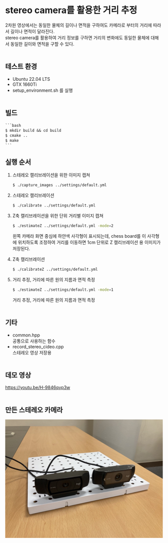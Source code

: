 # stereo camera를 활용한 거리 추정
2차원 영상에서는 동일한 물체의 길이나 면적을 구하여도 카메라로 부터의 거리에 따라서 길이나 면적이 달라진다.<br/>
stereo camera를 활용하여 거리 정보를 구하면 거리의 변화에도 동일한 물체에 대해서 동일한 길이와 면적을 구할 수 있다.<br/><br/>

## 테스트 환경
* Ubuntu 22.04 LTS
* GTX 1660Ti
* setup_environment.sh 를 실행<br/><br/>

## 빌드
    ```bash
    $ mkdir build && cd build
    $ cmake ..
    $ make
    ```

## 실행 순서
1. 스테레오 캘리브레이션을 위한 이미지 캡쳐
    ```bash
    $ ./capture_images ../settings/default.yml
    ```
    
2. 스테레오 캘리브레이션
    ```bash
    $ ./calibrate ../settings/default.yml
    ```

3. Z축 캘리브레이션을 위한 단위 거리별 이미지 캡쳐
    ```bash
    $ ./estimateZ ../settings/default.yml -mode=2
    ```
    왼쪽 카메라 화면 중심에 하얀색 사각형이 표시되는데, chess board를 이 사각형에 위치하도록 조정하여 거리를 이동하면 1cm 단위로 Z 캘리브레이션 용 이미지가 저장된다.
    
4. Z축 캘리브레이션
    ```bash
    $ ./calibrateZ ../settings/default.yml
    ```
5. 거리 추정, 거리에 따른 원의 지름과 면적 측정
    ```bash
    $ ./estimateZ ../settings/default.yml -mode=1
    ```
    거리 추정, 거리에 따른 원의 지름과 면적 측정<br/><br/>

## 기타
* common.hpp<br/>
    공통으로 사용하는 함수<br/>
* record_stereo_cideo.cpp<br/>
    스테레오 영상 저장용<br/><br/>

## 데모 영상
https://youtu.be/H-9846qvp3w<br/><br/>

## 만든 스테레오 카메라
![Image Description](./stereo-camera.jpg)